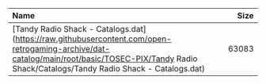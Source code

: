 |Name|Size|
|:---|---:|
|[Tandy Radio Shack - Catalogs.dat](https://raw.githubusercontent.com/open-retrogaming-archive/dat-catalog/main/root/basic/TOSEC-PIX/Tandy Radio Shack/Catalogs/Tandy Radio Shack - Catalogs.dat)|63083|
